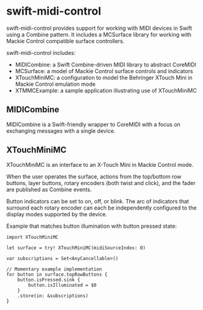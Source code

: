 # swift-midi-control

swift-midi-control provides support for working with MIDI devices in Swift
using a Combine pattern. It includes a MCSurface library for working with
Mackie Control compatible surface controllers.

swift-midi-control includes:

- MIDICombine: a Swift Combine-driven MIDI library to abstract CoreMIDI
- MCSurface: a model of Mackie Control surface controls and indicators
- XTouchMiniMC: a configuration to model the Behringer XTouch Mini in Mackie Control emulation mode
- XTMMCExample: a sample application illustrating use of XTouchMiniMC


## MIDICombine

MIDICombine is a Swift-friendly wrapper to CoreMIDI with a focus on
exchanging messages with a single device.


## XTouchMiniMC

XTouchMiniMC is an interface to an X-Touch Mini in Mackie Control mode.

When the user operates the surface, actions from the top/bottom row buttons,
layer buttons, rotary encoders (both twist and click), and the
fader are published as Combine events.

Button indicators can be set to on, off, or blink. The arc of indicators
that surround each rotary encoder can each be independently configured
to the display modes supported by the device.

Example that matches button illumination with button pressed state:

```
import XTouchMiniMC

let surface = try! XTouchMiniMC(midiSourceIndex: 0)

var subscriptions = Set<AnyCancellable>()

// Momentary example implementation
for button in surface.topRowButtons {
    button.isPressed.sink {
        button.isIlluminated = $0
    }
    .store(in: &subscriptions)
}
```
